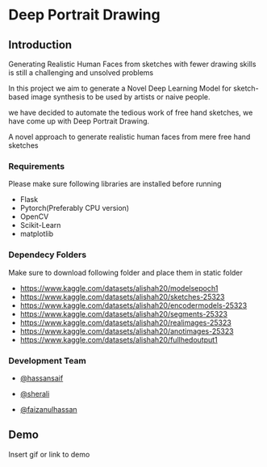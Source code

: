 
# Deep Portrait Drawing
## Introduction
Generating Realistic Human Faces from sketches with fewer drawing skills is still a challenging and unsolved problems

In this project we aim to generate a Novel Deep Learning Model for sketch-based image synthesis to be used by artists or naive people.

we have decided to automate the tedious work of free hand sketches, we have come up with Deep Portrait Drawing.

A novel approach to generate realistic human faces from mere free hand sketches


### Requirements

Please make sure following libraries are installed before running
- Flask
- Pytorch(Preferably CPU version)
- OpenCV
- Scikit-Learn
- matplotlib
### Dependecy Folders
Make sure to download following folder and place them in static folder 
- https://www.kaggle.com/datasets/alishah20/modelsepoch1
- https://www.kaggle.com/datasets/alishah20/sketches-25323
- https://www.kaggle.com/datasets/alishah20/encodermodels-25323
- https://www.kaggle.com/datasets/alishah20/segments-25323
- https://www.kaggle.com/datasets/alishah20/realimages-25323
- https://www.kaggle.com/datasets/alishah20/anotimages-25323
- https://www.kaggle.com/datasets/alishah20/fullhedoutput1
 
### Development Team

- [@hassansaif](https://github.com/hassansaif-0)

- [@sherali](https://github.com/SherAli2022000)

- [@faizanulhassan](https://github.com/faizanulhassan32)

## Demo

Insert gif or link to demo

